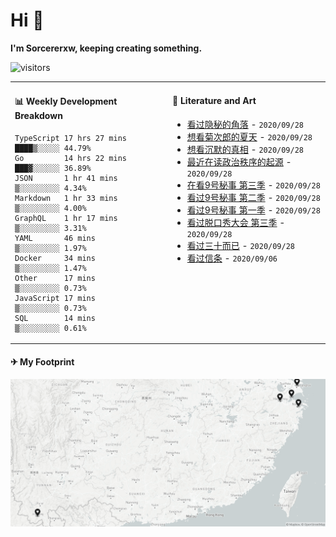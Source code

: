 # Hi 👋

**I'm Sorcererxw, keeping creating something.**

![visitors](https://visitor-badge.glitch.me/badge?page_id=sorcererxw.sorcererx)

<table width="800px">
<tr>
<td valign="top" width="50%">

#### 📊 Weekly Development Breakdown

<!--START_SECTION:waka-->
```text
TypeScript 17 hrs 27 mins ████▒░░░░░ 44.79%
Go         14 hrs 22 mins ███▓░░░░░░ 36.89%
JSON       1 hr 41 mins   ▒░░░░░░░░░ 4.34%
Markdown   1 hr 33 mins   ▒░░░░░░░░░ 4.00%
GraphQL    1 hr 17 mins   ▒░░░░░░░░░ 3.31%
YAML       46 mins        ▒░░░░░░░░░ 1.97%
Docker     34 mins        ▒░░░░░░░░░ 1.47%
Other      17 mins        ▒░░░░░░░░░ 0.73%
JavaScript 17 mins        ▒░░░░░░░░░ 0.73%
SQL        14 mins        ▒░░░░░░░░░ 0.61%
```
<!--END_SECTION:waka-->

<td valign="top" width="50%">

#### 💃 Literature and Art

<!--START_SECTION:douban-->
* <a href='http://movie.douban.com/subject/33404425/' target='_blank'>看过隐秘的角落</a> - <code>2020/09/28</code>
* <a href='http://movie.douban.com/subject/1293359/' target='_blank'>想看菊次郎的夏天</a> - <code>2020/09/28</code>
* <a href='http://movie.douban.com/subject/33447642/' target='_blank'>想看沉默的真相</a> - <code>2020/09/28</code>
* <a href='https://book.douban.com/subject/25971624/' target='_blank'>最近在读政治秩序的起源</a> - <code>2020/09/28</code>
* <a href='http://movie.douban.com/subject/26647711/' target='_blank'>在看9号秘事 第三季</a> - <code>2020/09/28</code>
* <a href='http://movie.douban.com/subject/26341777/' target='_blank'>看过9号秘事 第二季</a> - <code>2020/09/28</code>
* <a href='http://movie.douban.com/subject/20452350/' target='_blank'>看过9号秘事 第一季</a> - <code>2020/09/28</code>
* <a href='http://movie.douban.com/subject/34840339/' target='_blank'>看过脱口秀大会 第三季</a> - <code>2020/09/28</code>
* <a href='http://movie.douban.com/subject/26608230/' target='_blank'>看过三十而已</a> - <code>2020/09/28</code>
* <a href='http://movie.douban.com/subject/30444960/' target='_blank'>看过信条</a> - <code>2020/09/06</code>

<!--END_SECTION:douban-->

</td>
</tr>
</table>

#### ✈ My Footprint

![footprint](./footprint.png)
